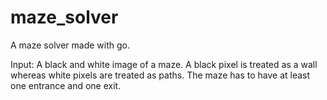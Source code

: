 # maze_solver
A maze solver made with go.

Input:
A black and white image of a maze.
A black pixel is treated as a wall whereas white pixels are treated as paths.
The maze has to have at least one entrance and one exit.

